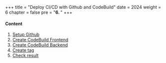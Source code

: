 +++
title = "Deploy CI/CD with Github and CodeBuild"
date = 2024
weight = 6
chapter = false
pre = "<b>6. </b>"
+++

#### Content

1. [Setup Github](1-github)
2. [Create CodeBuild Frontend](2-create-code-build-fe)
3. [Create CodeBuild Backend](3-create-code-build-be)
4. [Create tag](4-create-tag)
5. [Check result](5-result)
